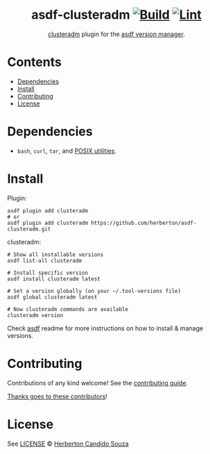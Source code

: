 <div align="center">

# asdf-clusteradm [![Build](https://github.com/herberton/asdf-clusteradm/actions/workflows/build.yml/badge.svg)](https://github.com/herberton/asdf-clusteradm/actions/workflows/build.yml) [![Lint](https://github.com/herberton/asdf-clusteradm/actions/workflows/lint.yml/badge.svg)](https://github.com/herberton/asdf-clusteradm/actions/workflows/lint.yml)

[clusteradm](https://github.com/open-cluster-management-io/clusteradm) plugin for the [asdf version manager](https://asdf-vm.com).

</div>

# Contents

- [Dependencies](#dependencies)
- [Install](#install)
- [Contributing](#contributing)
- [License](#license)

# Dependencies

- `bash`, `curl`, `tar`, and [POSIX utilities](https://pubs.opengroup.org/onlinepubs/9699919799/idx/utilities.html).

# Install

Plugin:

```shell
asdf plugin add clusteradm
# or
asdf plugin add clusteradm https://github.com/herberton/asdf-clusteradm.git
```

clusteradm:

```shell
# Show all installable versions
asdf list-all clusteradm

# Install specific version
asdf install clusteradm latest

# Set a version globally (on your ~/.tool-versions file)
asdf global clusteradm latest

# Now clusteradm commands are available
clusteradm version
```

Check [asdf](https://github.com/asdf-vm/asdf) readme for more instructions on how to
install & manage versions.

# Contributing

Contributions of any kind welcome! See the [contributing guide](contributing.md).

[Thanks goes to these contributors](https://github.com/herberton/asdf-clusteradm/graphs/contributors)!

# License

See [LICENSE](LICENSE) © [Herberton Candido Souza](https://github.com/herberton/)
